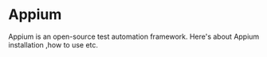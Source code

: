 # Appium
Appium is an open-source test automation framework. Here's about Appium installation ,how to use etc. 
